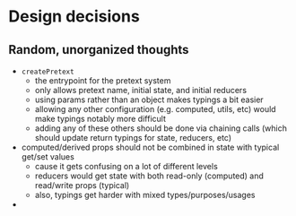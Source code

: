 # Design decisions

## Random, unorganized thoughts

- `createPretext`
  - the entrypoint for the pretext system
  - only allows pretext name, initial state, and initial reducers
  - using params rather than an object makes typings a bit easier
  - allowing any other configuration (e.g. computed, utils, etc) would make typings notably more difficult
  - adding any of these others should be done via chaining calls (which should update return typings for state, reducers, etc)
- computed/derived props should not be combined in state with typical get/set values
  - cause it gets confusing on a lot of different levels
  - reducers would get state with both read-only (computed) and read/write props (typical)
  - also, typings get harder with mixed types/purposes/usages
- 
